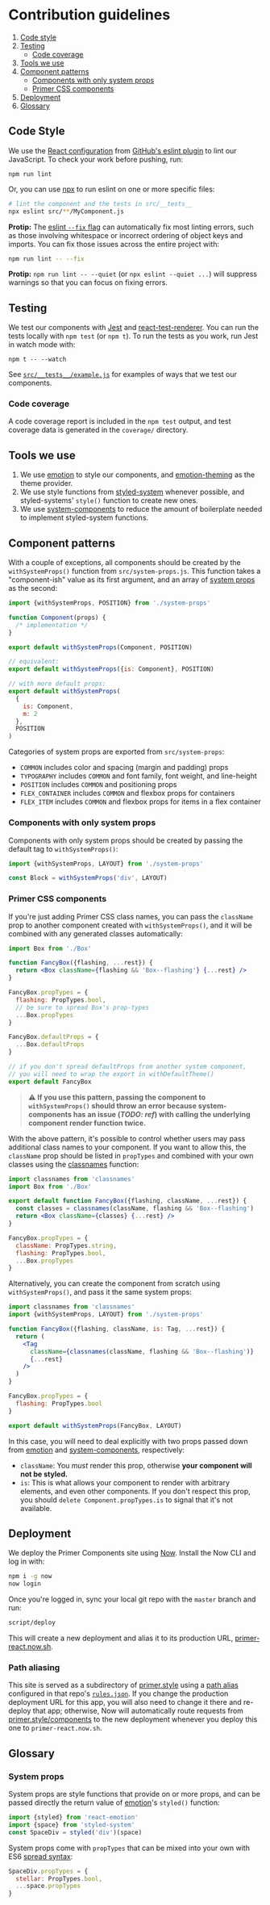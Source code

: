 # Contribution guidelines

1. [Code style](#code-style)
2. [Testing](#testing)
    * [Code coverage](#code-coverage)
3. [Tools we use](#tools-we-use)
4. [Component patterns](#component-patterns)
    * [Components with only system props](#components-with-only-system-props)
    * [Primer CSS components](#primer-css-components)
5. [Deployment](#deployment)
6. [Glossary](#glossary)

## Code Style

We use the [React configuration](https://github.com/github/eslint-plugin-github/blob/master/lib/configs/react.js) from [GitHub's eslint plugin](https://github.com/github/eslint-plugin-github) to lint our JavaScript. To check your work before pushing, run:

```
npm run lint
```

Or, you can use [npx] to run eslint on one or more specific files:


```sh
# lint the component and the tests in src/__tests__
npx eslint src/**/MyComponent.js
```

**Protip:** The [eslint `--fix` flag](https://eslint.org/docs/user-guide/command-line-interface#--fix) can automatically fix most linting errors, such as those involving whitespace or incorrect ordering of object keys and imports. You can fix those issues across the entire project with:

```sh
npm run lint -- --fix
```

**Protip:** `npm run lint -- --quiet` (or `npx eslint --quiet ...`) will suppress warnings so that you can focus on fixing errors.

## Testing

We test our components with [Jest](https://facebook.github.io/jest/) and [react-test-renderer](https://reactjs.org/docs/test-renderer.html). You can run the tests locally with `npm test` (or `npm t`). To run the tests as you work, run Jest in watch mode with:

```
npm t -- --watch
```

See [`src/__tests__/example.js`](src/__tests__/example.js) for examples of ways that we test our components.

### Code coverage

A code coverage report is included in the `npm test` output, and test coverage data is generated in the `coverage/` directory.

## Tools we use

1. We use [emotion] to style our components, and [emotion-theming] as the theme provider.
2. We use style functions from [styled-system] whenever possible, and styled-systems' `style()` function to create new ones.
3. We use [system-components] to reduce the amount of boilerplate needed to implement styled-system functions.

## Component patterns

With a couple of exceptions, all components should be created by the `withSystemProps()` function from `src/system-props.js`. This function takes a "component-ish" value as its first argument, and an array of [system props](#system-props) as the second:

```jsx
import {withSystemProps, POSITION} from './system-props'

function Component(props) { 
  /* implementation */
}

export default withSystemProps(Component, POSITION)

// equivalent:
export default withSystemProps({is: Component}, POSITION)

// with more default props:
export default withSystemProps(
  {
    is: Component,
    m: 2
  },
  POSITION
)
```

Categories of system props are exported from `src/system-props`:

* `COMMON` includes color and spacing (margin and padding) props
* `TYPOGRAPHY` includes `COMMON` and font family, font weight, and line-height
* `POSITION` includes `COMMON` and positioning props
* `FLEX_CONTAINER` includes `COMMON` and flexbox props for containers
* `FLEX_ITEM` includes `COMMON` and flexbox props for items in a flex container

### Components with only system props

Components with only system props should be created by passing the default tag to `withSystemProps()`:

```jsx
import {withSystemProps, LAYOUT} from './system-props'

const Block = withSystemProps('div', LAYOUT)
```

### Primer CSS components
If you're just adding Primer CSS class names, you can pass the `className` prop to another component created with `withSystemProps()`, and it will be combined with any generated classes automatically:

```jsx
import Box from './Box'

function FancyBox({flashing, ...rest}) {
  return <Box className={flashing && 'Box--flashing'} {...rest} />
}

FancyBox.propTypes = {
  flashing: PropTypes.bool,
  // be sure to spread Box's prop-types
  ...Box.propTypes
}

FancyBox.defaultProps = {
  ...Box.defaultProps
}

// if you don't spread defaultProps from another system component,
// you will need to wrap the export in withDefaultTheme()
export default FancyBox
```

> **⚠️ If you use this pattern, passing the component to `withSystemProps()` should throw an error because system-components has an issue (_TODO: ref_) with calling the underlying component render function twice.**

With the above pattern, it's possible to control whether users may pass additional class names to your component. If you want to allow this, the `className` prop should be listed in `propTypes` and combined with your own classes using the [classnames] function:

```jsx
import classnames from 'classnames'
import Box from './Box'

export default function FancyBox({flashing, className, ...rest}) {
  const classes = classnames(className, flashing && 'Box--flashing')
  return <Box className={classes} {...rest} />
}

FancyBox.propTypes = {
  className: PropTypes.string,
  flashing: PropTypes.bool,
  ...Box.propTypes
}
```

Alternatively, you can create the component from scratch using `withSystemProps()`, and pass it the same system props:

```jsx
import classnames from 'classnames'
import {withSystemProps, LAYOUT} from './system-props'

function FancyBox({flashing, className, is: Tag, ...rest}) {
  return (
    <Tag
      className={classnames(className, flashing && 'Box--flashing')}
      {...rest}
    />
  )
}

FancyBox.propTypes = {
  flashing: PropTypes.bool
}

export default withSystemProps(FancyBox, LAYOUT)
```

In this case, you will need to deal explicitly with two props passed down from [emotion] and [system-components], respectively:

  * `className`: You _must_ render this prop, otherwise **your component will not be styled.**
  * `is`: This is what allows your component to render with arbitrary elements, and even other components. If you don't respect this prop, you should `delete Component.propTypes.is` to signal that it's not available.

## Deployment
We deploy the Primer Components site using [Now]. Install the Now CLI and log in with:

```sh
npm i -g now
now login
```

Once you're logged in, sync your local git repo with the `master` branch and run:

```sh
script/deploy
```

This will create a new deployment and alias it to its production URL, [primer-react.now.sh](https://primer-react.now.sh).

### Path aliasing
This site is served as a subdirectory of [primer.style] using a [path alias](https://zeit.co/docs/features/path-aliases) configured in that repo's [`rules.json`](https://github.com/primer/primer.style/tree/master/rules.json). If you change the production deployment URL for this app, you will also need to change it there and re-deploy that app; otherwise, Now will automatically route requests from [primer.style/components](https://primer.style/components/) to the new deployment whenever you deploy this one to `primer-react.now.sh`.


## Glossary

### System props
System props are style functions that provide on or more props, and can be passed directly the return value of [emotion]'s `styled()` function:

```jsx
import {styled} from 'react-emotion'
import {space} from 'styled-system'
const SpaceDiv = styled('div')(space)
```

System props come with `propTypes` that can be mixed into your own with ES6 [spread syntax]:

```jsx
SpaceDiv.propTypes = {
  stellar: PropTypes.bool,
  ...space.propTypes
}
```

[classnames]: https://www.npmjs.com/package/classnames
[emotion]: https://emotion.sh/
[emotion-theming]: https://github.com/emotion-js/emotion/tree/master/packages/emotion-theming
[spread syntax]: https://developer.mozilla.org/en-US/docs/Web/JavaScript/Reference/Operators/Spread_syntax
[styled-system]: https://jxnblk.com/styled-system/getting-started
[system-components]: https://jxnblk.com/styled-system/system-components
[table]: https://jxnblk.com/styled-system/table
[npx]: https://www.npmjs.com/package/npx
[Now]: https://zeit.co/now
[primer.style]: https://primer.style
